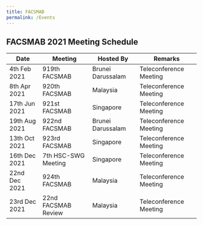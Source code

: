 ```yaml
---
title: FACSMAB
permalink: /Events
---
```

## **FACSMAB 2021 Meeting Schedule**

| Date| Meeting| Hosted By | Remarks |
| ------------ | ------------- | ------------- | ------------- |
|4th Feb 2021 | 919th FACSMAB | Brunei Darussalam| Teleconference Meeting |
|8th Apr 2021 | 920th FACSMAB | Malaysia | Teleconference Meeting |
|17th Jun 2021 | 921st FACSMAB | Singapore | Teleconference Meeting |
|19th Aug 2021 | 922nd FACSMAB | Brunei Darussalam | Teleconference Meeting |
|13th Oct 2021 | 923rd FACSMAB | Singapore | Teleconference Meeting |
|16th Dec 2021 | 7th HSC-SWG Meeting | Singapore | Teleconference Meeting |
|22nd Dec 2021 | 924th FACSMAB | Malaysia | Teleconference Meeting |
|23rd Dec 2021 | 22nd FACSMAB Review | Malaysia | Teleconference Meeting |